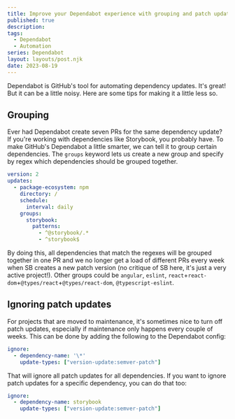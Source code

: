 ```yaml
---
title: Improve your Dependabot experience with grouping and patch update ignoring
published: true
description:
tags:
  - Dependabot
  - Automation
series: Dependabot
layout: layouts/post.njk
date: 2023-08-19
---
```


Dependabot is GitHub's tool for automating dependency updates.
It's great! But it can be a little noisy.
Here are some tips for making it a little less so.

## Grouping

Ever had Dependabot create seven PRs for the same dependency update?
If you're working with dependencies like Storybook, you probably have.
To make GitHub's Dependabot a little smarter, we can tell it to group certain dependencies.
The `groups` keyword lets us create a new group and specify by regex which dependencies should be grouped together.

```yml
version: 2
updates:
  - package-ecosystem: npm
    directory: /
    schedule:
      interval: daily
    groups:
      storybook:
        patterns:
          - ^@storybook/.*
          - ^storybook$
```

By doing this, all dependencies that match the regexes will be grouped together in one PR and we no longer get a load of different PRs every week when SB creates a new patch version (no critique of SB here, it's just a very active project!).
Other groups could be `angular`, `eslint`, `react`+`react-dom`+`@types/react`+`@types/react-dom`, `@typescript-eslint`.

## Ignoring patch updates

For projects that are moved to maintenance, it's sometimes nice to turn off patch updates, especially if maintenance only happens every couple of weeks.
This can be done by adding the following to the Dependabot config:

```yml
ignore:
  - dependency-name: '\*'
    update-types: ["version-update:semver-patch"]
```

That will ignore all patch updates for all dependencies.
If you want to ignore patch updates for a specific dependency, you can do that too:

```yml
ignore:
  - dependency-name: storybook
    update-types: ["version-update:semver-patch"]
```
